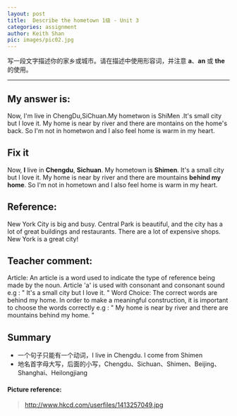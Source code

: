 ```yaml
---
layout: post
title:  Describe the hometown 1级 - Unit 3
categories: assignment
author: Keith Shan
pic: images/pic02.jpg
---
```


写一段文字描述你的家乡或城市。请在描述中使用形容词，并注意 **a**、**an** 或 **the** 的使用。

<!--more-->


---

## My answer is:

Now, I'm live in ChengDu,SiChuan.My hometwon is ShiMen .It's small city but I love it.
My home is near by river and there are  montains on the home's back.
So I'm not in hometwon and I also feel home is warm in my heart. 

## Fix it

Now, **I** live in **Chengdu**, **Sichuan**. My hometown is **Shimen**. It's a small city but I love it. 
My home is near by river and there are mountains **behind my home**. So I'm not in hometown and I also feel home is warm in my heart. 

## Reference:

New York City is big and busy. Central Park is beautiful, and the city has a lot of great buildings and restaurants. 
There are a lot of expensive shops. New York is a great city!

## Teacher comment:
Article: An article is a word used to indicate the type of reference being made by the noun. 
Article 'a' is used with consonant and consonant sound e.g : " It's a small city but I love it. " 
Word Choice: The correct words are behind my home. In order to make a meaningful construction, 
it is important to choose the words correctly e.g : " My home is near by river and there are mountains behind my home. "

## Summary

- 一个句子只能有一个动词，I live in Chengdu. I come from Shimen
- 地名首字母大写，后面的小写，Chengdu、Sichuan、Shimen、Beijing、Shanghai、Heilongjiang


#### Picture reference: 
> http://www.hkcd.com/userfiles/1413257049.jpg


